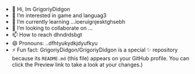 - 👋 Hi, Im GrigoriyDidgon
- 👀 I’m interested in game and languag3
- 🌱 I’m currently learning ...ioeruignjesktghsebh
- 💞️ I’m looking to collaborate on ...
- 📫 How to reach dhndrdsbgt
- 😄 Pronouns: ..dfhtyukydkjdyufkyu
- ⚡ Fun fact:
GrigoriyDidgon/GrigoriyDidgon is a special ✨ repository because its `README.md` (this file) appears on your GitHub profile.
You can click the Preview link to take a look at your changes.)
